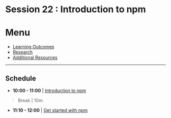 # Session 22 : Introduction to npm

# Menu

- [Learning Outcomes](./learning-outcomes.md)
- [Research](./research-topics.md)
- [Additional Resources](./resources.md)

--------------------------------------------------------------------------------

## Schedule

- **10:00 - 11:00** | [Introduction to npm](./intro-npm.md)

> Break | 10m

- **11:10 - 12:00** | [Get started with npm](./start-npm.md)

